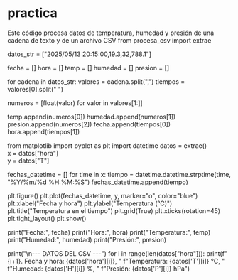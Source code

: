 # practica
Este código procesa datos de temperatura, humedad y presión de una cadena de texto y de un archivo CSV
from procesa_csv import extrae  

datos_str = ["2025/05/13 20:15:00,19.3,32,788.1"]

fecha = []
hora = []
temp = []
humedad = []
presion = []

for cadena in datos_str:
    valores = cadena.split(",")
    tiempos = valores[0].split(" ")

  numeros = [float(valor) for valor in valores[1:]]

  temp.append(numeros[0])
  humedad.append(numeros[1])
  presion.append(numeros[2])
  fecha.append(tiempos[0])
  hora.append(tiempos[1])

from matplotlib import pyplot as plt
import datetime
datos = extrae()  
x = datos["hora"]  
y = datos["T"]     


fechas_datetime = []
for time in x:
    tiempo = datetime.datetime.strptime(time, "%Y/%m/%d %H:%M:%S")
    fechas_datetime.append(tiempo)



plt.figure()
plt.plot(fechas_datetime, y, marker="o", color="blue")
plt.xlabel("Fecha y hora")
plt.ylabel("Temperatura (°C)")
plt.title("Temperatura en el tiempo")
plt.grid(True)
plt.xticks(rotation=45)
plt.tight_layout()
plt.show()



print("Fecha:", fecha)
print("Hora:", hora)
print("Temperatura:", temp)
print("Humedad:", humedad)
print("Presión:", presion)

print("\n--- DATOS DEL CSV ---")
for i in range(len(datos["hora"])):
    print(f"{i+1}. Fecha y hora: {datos['hora'][i]}, "
          f"Temperatura: {datos['T'][i]} °C, "
          f"Humedad: {datos['H'][i]} %, "
          f"Presión: {datos['P'][i]} hPa")
